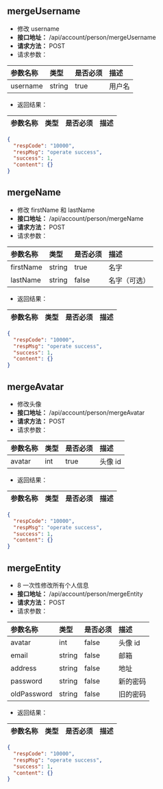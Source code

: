 ## mergeUsername

- 修改 username
- **接口地址：** /api/account/person/mergeUsername
- **请求方法：** POST
- 请求参数：

| 参数名称 | 类型   | 是否必须 | 描述   |
| :------- | :----- | :------- | :----- |
| username | string | true     | 用户名 |

- 返回结果：

| 参数名称 | 类型 | 是否必须 | 描述 |
| :------- | :--- | :------- | :--- |


```json
{
  "respCode": "10000",
  "respMsg": "operate success",
  "success": 1,
  "content": {}
}
```


## mergeName


- 修改 firstName 和 lastName
- **接口地址：** /api/account/person/mergeName
- **请求方法：** POST
- 请求参数：

| 参数名称  | 类型   | 是否必须 | 描述         |
| :-------- | :----- | :------- | :----------- |
| firstName | string | true     | 名字         |
| lastName  | string | false    | 名字（可选） |

- 返回结果：

| 参数名称 | 类型 | 是否必须 | 描述 |
| :------- | :--- | :------- | :--- |


```json
{
  "respCode": "10000",
  "respMsg": "operate success",
  "success": 1,
  "content": {}
}
```

## mergeAvatar


- 修改头像
- **接口地址：** /api/account/person/mergeAvatar
- **请求方法：** POST
- 请求参数：

| 参数名称 | 类型 | 是否必须 | 描述    |
| :------- | :--- | :------- | :------ |
| avatar   | int  | true     | 头像 id |

- 返回结果：

| 参数名称 | 类型 | 是否必须 | 描述 |
| :------- | :--- | :------- | :--- |


```json
{
  "respCode": "10000",
  "respMsg": "operate success",
  "success": 1,
  "content": {}
}
```

## mergeEntity

- 8 一次性修改所有个人信息
- **接口地址：** /api/account/person/mergeEntity
- **请求方法：** POST
- 请求参数：

| 参数名称 | 类型 | 是否必须 | 描述 |
| :------- | :--- | :------- | :--- |
| avatar | int | false | 头像 id |
| email | string | false | 邮箱 |
| address | string | false | 地址 |
| password | string | false | 新的密码 |
| oldPassword | string | false | 旧的密码 |

- 返回结果：

| 参数名称 | 类型 | 是否必须 | 描述 |
| :------- | :--- | :------- | :--- |


```json
{
  "respCode": "10000",
  "respMsg": "operate success",
  "success": 1,
  "content": {}
}
```
